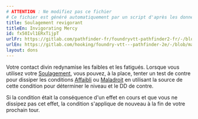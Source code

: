 ```yaml
---
# ATTENTION : Ne modifiez pas ce fichier
# Ce fichier est généré automatiquement par un script d'après les données du module Foundry VTT officiel et de sa traduction
title: Soulagement revigorant
titleEn: Invigorating Mercy
id: fx50Ivl1ERxTijpT
urlFr: https://gitlab.com/pathfinder-fr/foundryvtt-pathfinder2-fr/-/blob/master/data/feats/fx50Ivl1ERxTijpT.htm
urlEn: https://gitlab.com/hooking/foundry-vtt---pathfinder-2e/-/blob/master/packs/data/feats.db/invigorating-mercy.json
layout: dons
---
```

Votre contact divin redynamise les faibles et les fatigués. Lorsque vous utilisez votre [Soulagement](soulagement.html), vous pouvez, à la place, tenter un test de contre pour dissiper les conditions [Affaibli](../conditions/affaibli.html) ou [Maladroit](../conditions/maladroit.html) en utilisant la source de cette condition pour déterminer le niveau et le DD de contre.

Si la condition était la conséquence d'un effet en cours et que vous ne dissipez pas cet effet, la condition s'applique de nouveau à la fin de votre prochain tour.
